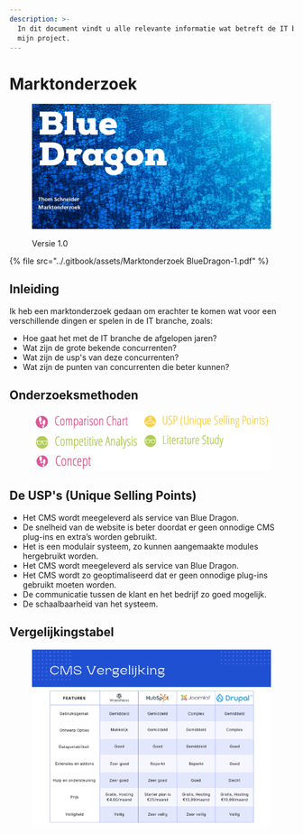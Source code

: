 ```yaml
---
description: >-
  In dit document vindt u alle relevante informatie wat betreft de IT branche en
  mijn project.
---
```


# Marktonderzoek

<figure><img src="../.gitbook/assets/vakmarktonderzoek.png" alt=""><figcaption><p>Versie 1.0</p></figcaption></figure>

{% file src="../.gitbook/assets/Marktonderzoek BlueDragon-1.pdf" %}

## Inleiding

Ik heb een marktonderzoek gedaan om erachter te komen wat voor een verschillende dingen er spelen in de IT branche, zoals:

* Hoe gaat het met de IT branche de afgelopen jaren?
* Wat zijn de grote bekende concurrenten?
* Wat zijn de usp's van deze concurrenten?
* Wat zijn de punten van concurrenten die beter kunnen?

## Onderzoeksmethoden

<figure><img src="../.gitbook/assets/cmdmethodmarktonderzoek.png" alt=""><figcaption></figcaption></figure>

## De USP's (Unique Selling Points)

* Het CMS wordt meegeleverd als service van Blue Dragon.
* De snelheid van de website is beter doordat er geen onnodige CMS plug-ins en extra’s worden gebruikt.
* Het is een modulair systeem, zo kunnen aangemaakte modules hergebruikt worden.
* Het CMS wordt meegeleverd als service van Blue Dragon.
* Het CMS wordt zo geoptimaliseerd dat er geen onnodige plug-ins gebruikt moeten worden.
* De communicatie tussen de klant en het bedrijf zo goed mogelijk.
* De schaalbaarheid van het systeem.

## Vergelijkingstabel



<figure><img src="../.gitbook/assets/Schermafbeelding 2022-09-22 om 11.14.14.png" alt=""><figcaption></figcaption></figure>
